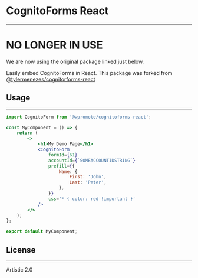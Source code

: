 # CognitoForms React

---

# NO LONGER IN USE
We are now using the original package linked just below.

Easily embed CognitoForms in React.
This package was forked from [@tylermenezes/cognitorforms-react](https://github.com/tylermenezes/cognitoforms-react)

## Usage

---

```jsx
import CognitoForm from '@wpromote/cognitoforms-react';

const MyComponent = () => {
	return (
		<>
			<h1>My Demo Page</h1>
			<CognitoForm
				formId={61}
				accountId={`SOMEACCOUNTIDSTRING`}
				prefill={{
					Name: {
						First: 'John',
						Last: 'Peter',
					},
				}}
				css='* { color: red !important }'
			/>
		</>
	);
};

export default MyComponent;
```

## License

---

Artistic 2.0
